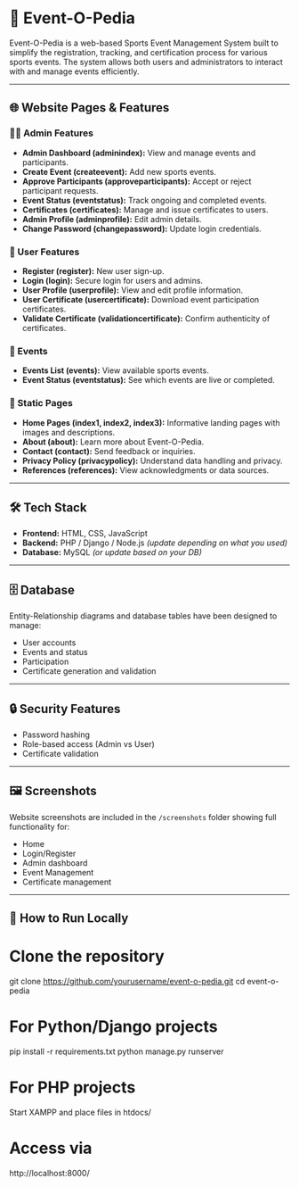 # 🎉 Event-O-Pedia

Event-O-Pedia is a web-based Sports Event Management System built to simplify the registration, tracking, and certification process for various sports events. The system allows both users and administrators to interact with and manage events efficiently.

---

## 🌐 Website Pages & Features

### 🧑‍💼 Admin Features
- **Admin Dashboard (adminindex):** View and manage events and participants.
- **Create Event (createevent):** Add new sports events.
- **Approve Participants (approveparticipants):** Accept or reject participant requests.
- **Event Status (eventstatus):** Track ongoing and completed events.
- **Certificates (certificates):** Manage and issue certificates to users.
- **Admin Profile (adminprofile):** Edit admin details.
- **Change Password (changepassword):** Update login credentials.

### 👤 User Features
- **Register (register):** New user sign-up.
- **Login (login):** Secure login for users and admins.
- **User Profile (userprofile):** View and edit profile information.
- **User Certificate (usercertificate):** Download event participation certificates.
- **Validate Certificate (validationcertificate):** Confirm authenticity of certificates.

### 📅 Events
- **Events List (events):** View available sports events.
- **Event Status (eventstatus):** See which events are live or completed.

### 📃 Static Pages
- **Home Pages (index1, index2, index3):** Informative landing pages with images and descriptions.
- **About (about):** Learn more about Event-O-Pedia.
- **Contact (contact):** Send feedback or inquiries.
- **Privacy Policy (privacypolicy):** Understand data handling and privacy.
- **References (references):** View acknowledgments or data sources.

---

## 🛠️ Tech Stack

- **Frontend:** HTML, CSS, JavaScript
- **Backend:** PHP / Django / Node.js *(update depending on what you used)*
- **Database:** MySQL *(or update based on your DB)*

---

## 🗄️ Database

Entity-Relationship diagrams and database tables have been designed to manage:
- User accounts
- Events and status
- Participation
- Certificate generation and validation


---

## 🔒 Security Features

- Password hashing
- Role-based access (Admin vs User)
- Certificate validation

---

## 🖼️ Screenshots

Website screenshots are included in the `/screenshots` folder showing full functionality for:
- Home
- Login/Register
- Admin dashboard
- Event Management
- Certificate management

---

## 🚀 How to Run Locally


# Clone the repository
git clone https://github.com/yourusername/event-o-pedia.git
cd event-o-pedia

# For Python/Django projects
pip install -r requirements.txt
python manage.py runserver

# For PHP projects
Start XAMPP and place files in htdocs/

# Access via
http://localhost:8000/
